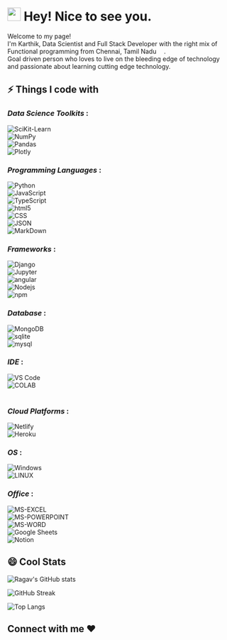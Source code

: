 <h1><img src="https://emojis.slackmojis.com/emojis/images/1531849430/4246/blob-sunglasses.gif?1531849430" width="30"/> Hey! Nice to see you.</h1>

<p>Welcome to my page! </br> I'm Karthik, Data Scientist and Full Stack Developer with the right mix of Functional programming from Chennai, Tamil Nadu
<img src="https://image.flaticon.com/icons/png/512/3909/3909444.png" width="13"/>.</b> 
<br/>Goal driven person who loves to live on the bleeding edge of technology and passionate about learning cutting edge technology.</p>


## ⚡ Things I code with

### *Data Science Toolkits* : 
<p>
  <img alt="SciKit-Learn" src="https://img.shields.io/badge/scikit_learn-F7931E?style=for-the-badge&logo=scikit-learn&logoColor=white" /> <br>
  <img alt="NumPy" src="https://img.shields.io/badge/Numpy-777BB4?style=for-the-badge&logo=numpy&logoColor=white" /><br>
  <img alt="Pandas" src="https://img.shields.io/badge/Pandas-2C2D72?style=for-the-badge&logo=pandas&logoColor=white" /><br>
  <img alt="Plotly" src="https://img.shields.io/badge/Plotly-239120?style=for-the-badge&logo=plotly&logoColor=white" /><br>
</p>

### *Programming Languages* :
<p>
  <img alt="Python" src ="https://img.shields.io/badge/Python-3776AB?style=for-the-badge&logo=python&logoColor=white" /><br>
  <img alt="JavaScript" src="https://img.shields.io/badge/JavaScript-323330?style=for-the-badge&logo=javascript&logoColor=F7DF1E" /><br>
  <img alt="TypeScript" src="https://img.shields.io/badge/-TypeScript-007ACC?style=flat-square&logo=typescript&logoColor=white" /><br>
  <img alt="html5" src="https://img.shields.io/badge/-HTML5-E34F26?style=flat-square&logo=html5&logoColor=white" /><br>
  <img alt="CSS" src="https://img.shields.io/badge/-CSS-764ABC?style=flat-square&logo=CSS3&logoColor=white" /><br>
  <img alt="JSON" src="https://img.shields.io/badge/json-5E5C5C?style=for-the-badge&logo=json&logoColor=white" /><br>
  <img alt="MarkDown" src="https://img.shields.io/badge/Markdown-000000?style=for-the-badge&logo=markdown&logoColor=white" /><br>
</p>

### *Frameworks* :
<p>
  <img alt="Django" src="https://img.shields.io/badge/DJANGO-REST-ff1709?style=for-the-badge&logo=django&logoColor=white&color=ff1709&labelColor=gray" /><br>
  <img alt="Jupyter" src="https://img.shields.io/badge/Jupyter-F37626.svg?&style=for-the-badge&logo=Jupyter&logoColor=white" /><br>
  <img alt="angular" src="https://img.shields.io/badge/-Angular-DD0031?style=flat-square&logo=angular&logoColor=white" /><br>
  <img alt="Nodejs" src="https://img.shields.io/badge/-Nodejs-43853d?style=flat-square&logo=Node.js&logoColor=white" /><br>
  <img alt="npm" src="https://img.shields.io/badge/-NPM-CB3837?style=flat-square&logo=npm&logoColor=white" /> <br>
</p>

### *Database* :
<p>
  <img alt="MongoDB" src="https://img.shields.io/badge/-MongoDB-13aa52?style=flat-square&logo=mongodb&logoColor=white" /><br>
  <img alt="sqlite" src="https://img.shields.io/badge/SQLite-07405E?style=for-the-badge&logo=sqlite&logoColor=white" /><br>
  <img alt="mysql" src="https://img.shields.io/badge/MySQL-00000F?style=for-the-badge&logo=mysql&logoColor=white" /><br>
</p>
  
### *IDE* :
<p>
  <img alt="VS Code" src="https://img.shields.io/badge/-VS_Code-007ACC?style=flat-square&logo=visual-studio-code&logoColor=white" /><br>
  <img alt="COLAB" src ="https://img.shields.io/badge/Colab-F9AB00?style=for-the-badge&logo=googlecolab&color=525252" /><br>
  <imag alt="ATOM" src="https://img.shields.io/badge/Atom-66595C?style=for-the-badge&logo=Atom&logoColor=white" /><br>
</p>

### *Cloud Platforms* :
<p>
  <img alt="Netlify" src="https://img.shields.io/badge/Netlify-00C7B7?style=for-the-badge&logo=netlify&logoColor=white" /><br>
  <img alt="Heroku" src="https://img.shields.io/badge/-Heroku-430098?style=flat-square&logo=heroku&logoColor=white" /><br>
</p>

### *OS* :
<p>
  <img alt="Windows" src="https://img.shields.io/badge/Windows-0078D6?style=for-the-badge&logo=windows&logoColor=white" /><br>
  <img alt="LINUX" src="https://img.shields.io/badge/Linux-FCC624?style=for-the-badge&logo=linux&logoColor=black" /><br>
</p>

### *Office* : 
<p>
  <img alt = "MS-EXCEL" src="https://img.shields.io/badge/Microsoft_Excel-217346?style=for-the-badge&logo=microsoft-excel&logoColor=white" /><br>
  <img alt = "MS-POWERPOINT" src="https://img.shields.io/badge/Microsoft_PowerPoint-B7472A?style=for-the-badge&logo=microsoft-powerpoint&logoColor=white" /><br>
  <img alt = "MS-WORD" src="https://img.shields.io/badge/Microsoft_Word-2B579A?style=for-the-badge&logo=microsoft-word&logoColor=white" /><br>
  <img alt = "Google Sheets" src="https://img.shields.io/badge/Google%20Sheets-34A853?style=for-the-badge&logo=google-sheets&logoColor=white" /><br>
  <img alt = "Notion" src="https://img.shields.io/badge/Notion-000000?style=for-the-badge&logo=notion&logoColor=white" /><br>
</p>

## 😄 Cool Stats

![Ragav's GitHub stats](https://github-readme-stats.vercel.app/api?username=karto07&show_icons=true&theme=dracula)

![GitHub Streak](https://github-readme-streak-stats.herokuapp.com/?user=karto07&theme=dracula)

![Top Langs](https://github-readme-stats.vercel.app/api/top-langs/?username=karto07&layout=compact&theme=dracula&langs_count=6)

<h2 align="left">Connect with me ❤️</h2>
<p align="left">

</p>

  
  
  
  
  
  
  
  
  
  
  
  
  
  
  
  
  
  
  
  
  
  


<!---
karto07/karto07 is a ✨ special ✨ repository because its `README.md` (this file) appears on your GitHub profile.
You can click the Preview link to take a look at your changes.
--->
